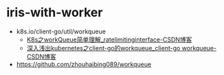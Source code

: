 iris-with-worker
================
- k8s.io/client-go/util/workqueue
  - [K8s之workQueue简单理解_ratelimitinginterface-CSDN博客](https://blog.csdn.net/qq_34562093/article/details/122854048)
  - [深入浅出kubernetes之client-go的workqueue_client-go workqueue-CSDN博客](https://blog.csdn.net/weixin_42663840/article/details/81482553)
- https://github.com/zhouhaibing089/workqueue
